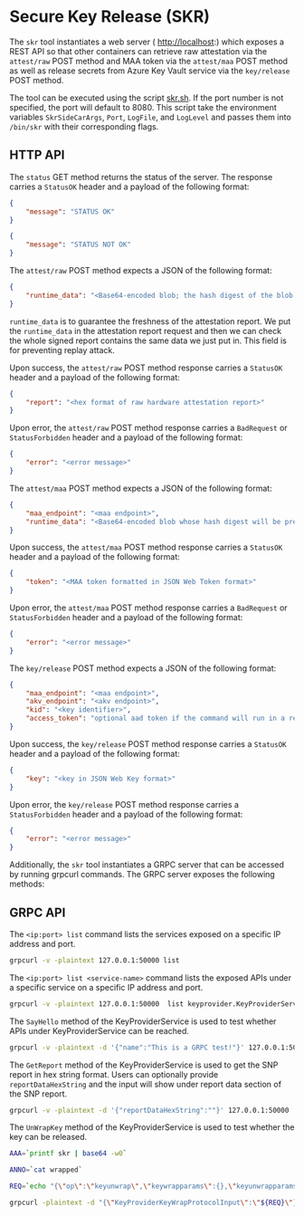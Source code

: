 # Secure Key Release (SKR)

The ```skr``` tool instantiates a web server ( <http://localhost>:<port>) which exposes a REST API so that other containers can retrieve raw attestation via the `attest/raw` POST method and MAA token via the `attest/maa` POST method as well as release secrets from Azure Key Vault service via the `key/release` POST method.

The tool can be executed using the script [skr.sh](https://github.com/Microsoft/confidential-sidecar-containers/blob/main//docker/skr/skr.sh). If the port number is not specified, the port will default to 8080. This script take the environment variables `SkrSideCarArgs`, `Port`, `LogFile`, and `LogLevel` and passes them into `/bin/skr` with their corresponding flags.

## HTTP API

The `status` GET method returns the status of the server. The response carries a `StatusOK` header and a payload of the following format:

```json
{
    "message": "STATUS OK"
}

{
    "message": "STATUS NOT OK"
}
```

The `attest/raw` POST method expects a JSON of the following format:

```json
{
    "runtime_data": "<Base64-encoded blob; the hash digest of the blob will be presented as report data in the raw attestation report>"
}
```

`runtime_data` is to guarantee the freshness of the attestation report. We put the `runtime_data` in the attestation report request and then we can check the whole signed report contains the same data we just put in. This field is for preventing replay attack.

Upon success, the `attest/raw` POST method response carries a `StatusOK` header and a payload of the following format:

```json
{
    "report": "<hex format of raw hardware attestation report>"
}
```

Upon error, the `attest/raw` POST method response carries a `BadRequest` or `StatusForbidden` header and a payload of the following format:

```json
{
    "error": "<error message>"
}
```

The `attest/maa` POST method expects a JSON of the following format:

```json
{
    "maa_endpoint": "<maa endpoint>",
    "runtime_data": "<Base64-encoded blob whose hash digest will be presented as runtime data in maa token>"
}
```

Upon success, the `attest/maa` POST method response carries a `StatusOK` header and a payload of the following format:

```json
{
    "token": "<MAA token formatted in JSON Web Token format>"
}
```

Upon error, the `attest/maa` POST method response carries a `BadRequest` or `StatusForbidden` header and a payload of the following format:

```json
{
    "error": "<error message>"
}
```

The `key/release` POST method expects a JSON of the following format:

```json
{
    "maa_endpoint": "<maa endpoint>",
    "akv_endpoint": "<akv endpoint>",
    "kid": "<key identifier>",
    "access_token": "optional aad token if the command will run in a resource without proper managed identity assigned"
}
```

Upon success, the `key/release` POST method response carries a `StatusOK` header and a payload of the following format:

```json
{
    "key": "<key in JSON Web Key format>"
}
```

Upon error, the `key/release` POST method response carries a `StatusForbidden` header and a payload of the following format:

```json
{
    "error": "<error message>"
}
```

Additionally, the ```skr``` tool instantiates a GRPC server that can be accessed by running grpcurl commands. The GRPC server exposes the following methods:

## GRPC API

The `<ip:port> list` command lists the services exposed on a specific IP address and port.

```bash
grpcurl -v -plaintext 127.0.0.1:50000 list
```

The `<ip:port> list <service-name>` command lists the exposed APIs under a specific service on a specific IP address and port.

```bash
grpcurl -v -plaintext 127.0.0.1:50000  list keyprovider.KeyProviderService
```

The `SayHello` method of the KeyProviderService is used to test whether APIs under KeyProviderService can be reached.

```bash
grpcurl -v -plaintext -d '{"name":"This is a GRPC test!"}' 127.0.0.1:50000  keyprovider.KeyProviderService.SayHello
```

The `GetReport` method of the KeyProviderService is used to get the SNP report in hex string format. Users can optionally provide `reportDataHexString` and the input will show under report data section of the SNP report.

```bash
grpcurl -v -plaintext -d '{"reportDataHexString":""}' 127.0.0.1:50000  keyprovider.KeyProviderService.GetReport
```

The `UnWrapKey` method of the KeyProviderService is used to test whether the key can be released.

```bash
AAA=`printf skr | base64 -w0`

ANNO=`cat wrapped`

REQ=`echo "{\"op\":\"keyunwrap\",\"keywrapparams\":{},\"keyunwrapparams\":{\"dc\":{\"Parameters\":{\"attestation-agent\":[\"${AAA}\"]}},\"annotation\":\"${ANNO}\"}}" | base64 -w0`

grpcurl -plaintext -d "{\"KeyProviderKeyWrapProtocolInput\":\"${REQ}\"}" 127.0.0.1:50000 keyprovider.KeyProviderService.UnWrapKey
```
